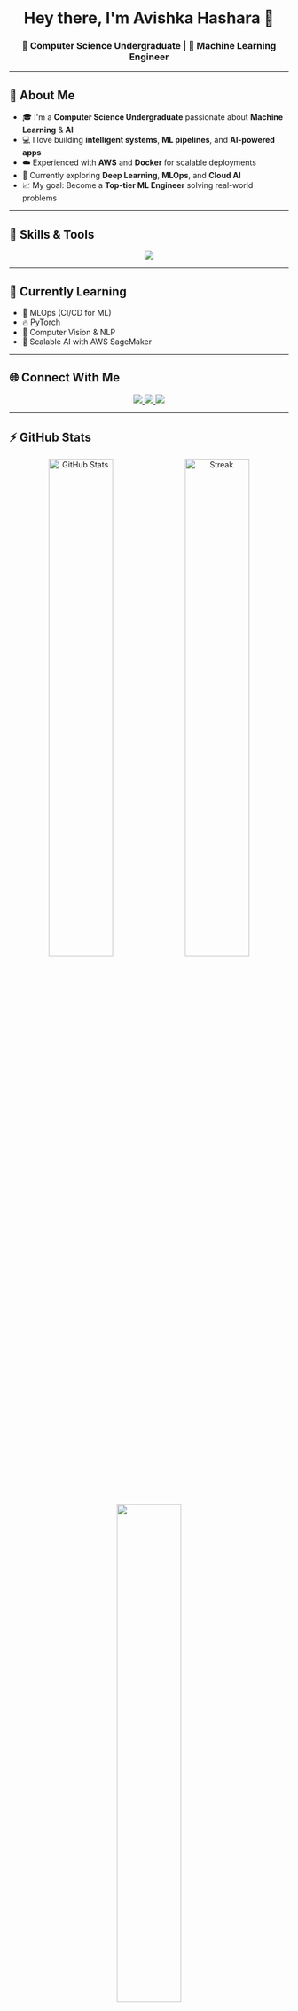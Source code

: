 <!-- Profile Header -->
<h1 align="center">Hey there, I'm Avishka Hashara 👋</h1>
<h3 align="center">🚀 Computer Science Undergraduate | 🤖 Machine Learning Engineer</h3>

---

## 🌟 About Me

- 🎓 I'm a **Computer Science Undergraduate** passionate about **Machine Learning** & **AI**
- 💻 I love building **intelligent systems**, **ML pipelines**, and **AI-powered apps**
- ☁️ Experienced with **AWS** and **Docker** for scalable deployments
- 🧠 Currently exploring **Deep Learning**, **MLOps**, and **Cloud AI**
- 📈 My goal: Become a **Top-tier ML Engineer** solving real-world problems

---

## 🧰 Skills & Tools

<p align="center">
  <img src="https://skillicons.dev/icons?i=python,tensorflow,aws,docker,git,github,vscode,linux" />
</p>

---

## 🧠 Currently Learning

- 🧩 MLOps (CI/CD for ML)
- 🔥 PyTorch
- 🧭 Computer Vision & NLP
- 🧱 Scalable AI with AWS SageMaker

---

## 🌐 Connect With Me

<p align="center">
  <a href="www.linkedin.com/in/avishkahashara" target="_blank">
    <img src="https://img.shields.io/badge/LinkedIn-%230A66C2.svg?&style=for-the-badge&logo=linkedin&logoColor=white" />
  </a>
  <a href="https://github.com/avishka-hashara" target="_blank">
    <img src="https://img.shields.io/badge/GitHub-%2312100E.svg?&style=for-the-badge&logo=github&logoColor=white" />
  </a>
  <a href="https://www.facebook.com/share/1CxQmc6wxj/?mibextid=wwXIfr" target="_blank">
    <img src="https://img.shields.io/badge/Facebook-%231877F2.svg?&style=for-the-badge&logo=facebook&logoColor=white" />
  </a>
</p>

---

## ⚡ GitHub Stats

<p align="center">
  <img src="https://github-readme-stats.vercel.app/api?username=Avishka-Hashara&show_icons=true&theme=tokyonight" alt="GitHub Stats" width="48%" />
  <img src="https://github-readme-streak-stats.herokuapp.com/?user=Avishka-Hashara&theme=tokyonight" alt="Streak" width="48%" />
</p>

<p align="center">
  <img src="https://github-readme-stats.vercel.app/api/top-langs/?username=Avishka-Hashara&layout=compact&theme=tokyonight" width="48%" />
</p>

---

